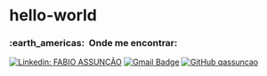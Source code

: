 # hello-world
<h3> :earth_americas: &nbsp;Onde me encontrar: </h3> 

[![Linkedin: FABIO ASSUNÇÃO](https://img.shields.io/badge/-FABIO-blue?style=flat-square&logo=Linkedin&logoColor=white&link=https://www.linkedin.com/in/fabio-assunção-qa/)](LINK-DO-SEU-LINKEDIN)
[![Gmail Badge](https://img.shields.io/badge/-fabiomoraisassuncao@gmail.com-006bed?style=flat-square&logo=Gmail&logoColor=white&link=mailto:fabiomoraisassuncao@gmail.com)](mailto:fabiomoraisassuncao@gmail.com)
[![GitHub qassuncao]( https://img.shields.io/github/followers/VanessaSwerts?label=follow&style=social)](https://github.com/qassuncao/)